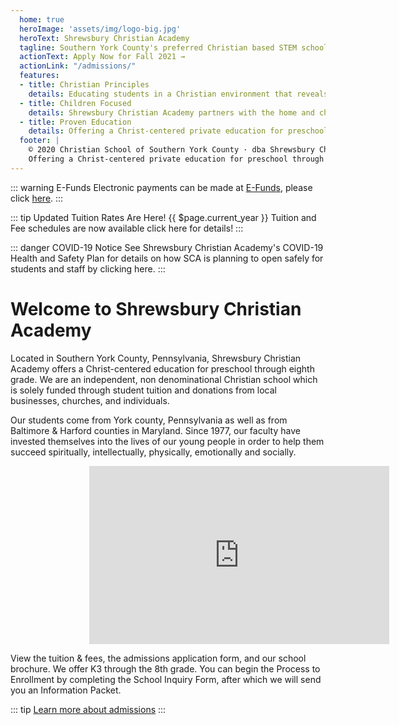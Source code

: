 ```yaml
---
  home: true
  heroImage: 'assets/img/logo-big.jpg'
  heroText: Shrewsbury Christian Academy 
  tagline: Southern York County's preferred Christian based STEM school
  actionText: Apply Now for Fall 2021 →
  actionLink: "/admissions/"
  features:
  - title: Christian Principles
    details: Educating students in a Christian environment that reveals God’s ultimate purpose for their lives.
  - title: Children Focused
    details: Shrewsbury Christian Academy partners with the home and church to provide an atmosphere in which the whole child may grow toward full God-given potential.
  - title: Proven Education
    details: Offering a Christ-centered private education for preschool through eighth grade since 1977.
  footer: |
    © 2020 Christian School of Southern York County · dba Shrewsbury Christian Academy · a 501(c)(3) nonprofit organization
    Offering a Christ-centered private education for preschool through eighth grade in Southern York County, Pennsylvania.
---
```


::: warning E-Funds
Electronic payments can be made at <a href="https://eps.mvpbanking.com/cgi-bin/efs/login.pl?access=55719" target="_blank">E-Funds</a>, please click <a href="https://eps.mvpbanking.com/cgi-bin/efs/login.pl?access=55719" target="_blank">here</a>.
:::

<TipBar>

::: tip Updated Tuition Rates Are Here!
{{ $page.current_year }} Tuition and Fee schedules are now available click <a :href="$withBase('/tuition/')">here</a> for details!
:::

::: danger COVID-19 Notice
See Shrewsbury Christian Academy's <a :href="$withBase('/assets/files/sca-covid-plan.pdf')" target="_blank">COVID-19 Health and Safety Plan</a> for details on how SCA is planning to open safely for students and staff by clicking <a :href="$withBase('/assets/files/sca-covid-plan.pdf')" target="_blank">here</a>.
:::

</TipBar>

# Welcome to Shrewsbury Christian Academy
Located in Southern York County, Pennsylvania, Shrewsbury Christian Academy offers a Christ-centered education for preschool through eighth grade. We are an independent, non denominational Christian school which is solely funded through student tuition and donations from local businesses, churches, and individuals.

Our students come from York county, Pennsylvania as well as from Baltimore & Harford counties in Maryland. Since 1977, our faculty have invested themselves into the lives of our young people in order to help them succeed spiritually, intellectually, physically, emotionally and socially.

<div style="display:block;width:50%;margin-left:auto;margin-right:auto;">
  <iframe width="480" height="285" src="https://www.youtube.com/embed/J0Wht2d7rgE" frameborder="0" allow="accelerometer; encrypted-media; gyroscope; picture-in-picture" allowfullscreen></iframe>
</div>

View the tuition & fees, the admissions application form, and our school brochure. We offer K3 through the 8th grade. You can begin the Process to Enrollment by completing the School Inquiry Form, after which we will send you an Information Packet.

::: tip
  [Learn more about admissions](/admissions/)
:::

